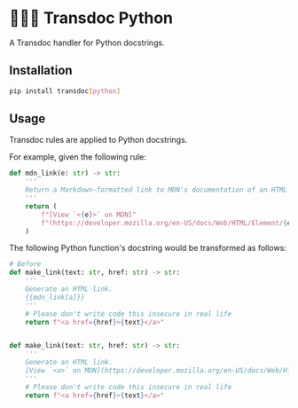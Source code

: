 # 🏳️‍⚧️🐍 Transdoc Python

A Transdoc handler for Python docstrings.

## Installation

```sh
pip install transdoc[python]
```

## Usage

Transdoc rules are applied to Python docstrings.

For example, given the following rule:

```py
def mdn_link(e: str) -> str:
    '''
    Return a Markdown-formatted link to MDN's documentation of an HTML element.
    '''
    return (
        f"[View `<{e}>` on MDN]"
        f"(https://developer.mozilla.org/en-US/docs/Web/HTML/Element/{e})"
    )
```

The following Python function's docstring would be transformed as follows:

```py
# Before
def make_link(text: str, href: str) -> str:
    '''
    Generate an HTML link.
    {{mdn_link[a]}}
    '''
    # Please don't write code this insecure in real life
    return f"<a href={href}>{text}</a>"


def make_link(text: str, href: str) -> str:
    '''
    Generate an HTML link.
    [View `<a>` on MDN](https://developer.mozilla.org/en-US/docs/Web/HTML/Element/a)
    '''
    # Please don't write code this insecure in real life
    return f"<a href={href}>{text}</a>"
```
